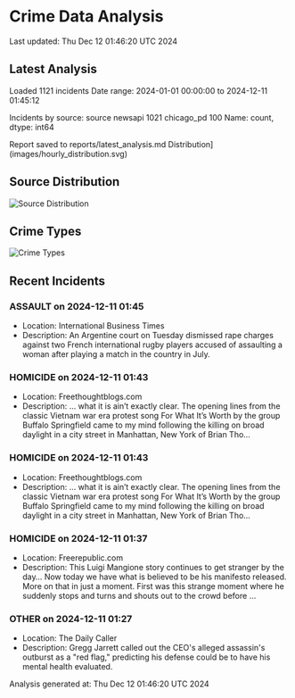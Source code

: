 # Crime Data Analysis
Last updated: Thu Dec 12 01:46:20 UTC 2024

## Latest Analysis

Loaded 1121 incidents
Date range: 2024-01-01 00:00:00 to 2024-12-11 01:45:12

Incidents by source:
source
newsapi       1021
chicago_pd     100
Name: count, dtype: int64

Report saved to reports/latest_analysis.md
Distribution](images/hourly_distribution.svg)

## Source Distribution
![Source Distribution](images/source_distribution.svg)

## Crime Types
![Crime Types](images/crime_types.svg)

## Recent Incidents

### ASSAULT on 2024-12-11 01:45
- Location: International Business Times
- Description: An Argentine court on Tuesday dismissed rape charges against two French international rugby players accused of assaulting a woman after playing a match in the country in July.


### HOMICIDE on 2024-12-11 01:43
- Location: Freethoughtblogs.com
- Description: … what it is ain’t exactly clear. The opening lines from the classic Vietnam war era protest song For What It’s Worth by the group Buffalo Springfield came to my mind following the killing on broad daylight in a city street in Manhattan, New York of Brian Tho…


### HOMICIDE on 2024-12-11 01:43
- Location: Freethoughtblogs.com
- Description: … what it is ain’t exactly clear. The opening lines from the classic Vietnam war era protest song For What It’s Worth by the group Buffalo Springfield came to my mind following the killing on broad daylight in a city street in Manhattan, New York of Brian Tho…


### HOMICIDE on 2024-12-11 01:37
- Location: Freerepublic.com
- Description: This Luigi Mangione story continues to get stranger by the day… Now today we have what is believed to be his manifesto released. More on that in just a moment. First was this strange moment where he suddenly stops and turns and shouts out to the crowd before …


### OTHER on 2024-12-11 01:27
- Location: The Daily Caller
- Description: Gregg Jarrett called out the CEO's alleged assassin's outburst as a "red flag," predicting his defense could be to have his mental health evaluated.

Analysis generated at: Thu Dec 12 01:46:20 UTC 2024
